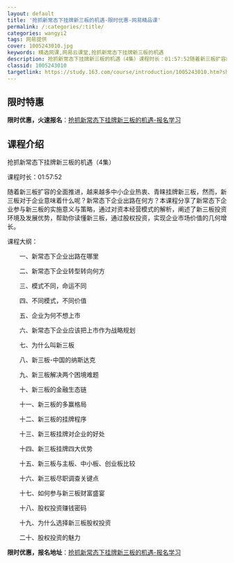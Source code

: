 ```yaml
---
layout: default
title: '抢抓新常态下挂牌新三板的机遇-限时优惠-网易精品课'
permalink: /:categories/:title/
categories: wangyi2
tags: 网易提供
cover: 1005243010.jpg
keywords: 精选网课,网易云课堂,抢抓新常态下挂牌新三板的机遇
description: 抢抓新常态下挂牌新三板的机遇（4集）课程时长：01:57:52随着新三板扩容的全面推进，越来越多中小企业热衷、青睐挂牌新
classid: 1005243010
targetlink: https://study.163.com/course/introduction/1005243010.htm?share=1&shareId=1025206652&utm_campaign=share&utm_medium=iphoneShare&utm_source=&utm_u=1025206652
---
```


## 限时特惠

**限时优惠，火速报名**：[抢抓新常态下挂牌新三板的机遇-报名学习](https://study.163.com/course/introduction/1005243010.htm?share=1&shareId=1025206652&utm_campaign=share&utm_medium=iphoneShare&utm_source=&utm_u=1025206652)

## 课程介绍

抢抓新常态下挂牌新三板的机遇（4集）

课程时长：01:57:52

随着新三板扩容的全面推进，越来越多中小企业热衷、青睐挂牌新三板，然而，新三板对于企业意味着什么呢？新常态下企业出路在何方？本课程分享了新常态下企业参与新三板的实施意义与策略，通过对资本经营模式的解析，阐述了新三板投资环境及发展优势，帮助你读懂新三板，通过股权投资，实现企业市场价值的几何增长。

课程大纲：

　　一、新常态下企业出路在哪里

　　二、新常态下企业转型转向何方

　　三、模式不同，命运不同

　　四、不同模式，不同价值

　　五、企业为何不想上市

　　六、新常态下企业应该把上市作为战略规划

　　七、为什么叫新三板

　　八、新三板-中国的纳斯达克

　　九、新三板解决两个困境难题

　　十、新三板的金融生态链

　　十一、新三板的多赢格局

　　十二、新三板的挂牌程序

　　十三、新三板挂牌对企业的好处

　　十四、新三板挂牌四大优势

　　十五、新三板与主板、中小板、创业板比较

　　十六、新三板尽职调查关键点

　　十七、如何参与新三板财富盛宴

　　十八、股权投资赚钱密码

　　十九、为什么选择新三板股权投资

　　二十、股权投资的魅力

**限时优惠，报名地址**：[抢抓新常态下挂牌新三板的机遇-报名学习](https://study.163.com/course/introduction/1005243010.htm?share=1&shareId=1025206652&utm_campaign=share&utm_medium=iphoneShare&utm_source=&utm_u=1025206652)

